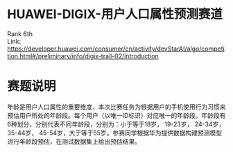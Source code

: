 # HUAWEI-DIGIX-用户人口属性预测赛道
Rank 6th  
Link: https://developer.huawei.com/consumer/cn/activity/devStarAI/algo/competition.html#/preliminary/info/digix-trail-02/introduction  

# 赛题说明
年龄是用户人口属性的重要维度，本次比赛任务为根据用户的手机使用行为习惯来预估用户所处的年龄段。每个用户（以唯一ID标识）对应唯一的年龄段。年龄段有6种划分，分别代表不同年龄段，分别为：小于等于18岁， 19-23岁， 24-34岁， 35-44岁， 45-54岁，大于等于55岁。参赛同学根据华为提供数据构建预测模型进行年龄段预估，在测试数据集上给出预估结果。  
